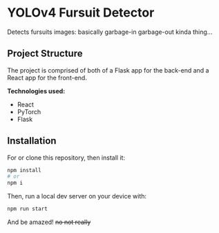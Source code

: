 # YOLOv4 Fursuit Detector

Detects fursuits images: basically garbage-in garbage-out kinda thing...

## Project Structure

The project is comprised of both of a Flask app for the back-end and a React
app for the front-end.

**Technologies used:**

- React
- PyTorch
- Flask

## Installation

For or clone this repository, then install it:

```sh
npm install
# or
npm i
```

Then, run a local dev server on your device with:

```sh
npm run start
```

And be amazed! ~~no not really~~
